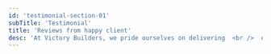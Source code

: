```yaml
---
id: 'testimonial-section-01'
subTitle: 'Testimonial'
title: 'Reviews from happy client'
desc: 'At Victory Builders, we pride ourselves on delivering  <br />  exceptional results. Hear from our satisfied clients!'
---
```

